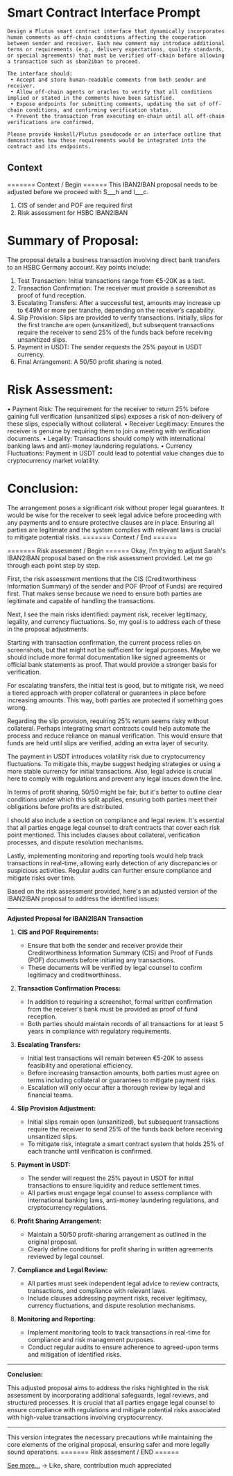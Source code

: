 # Smart Contract Interface Prompt

```Prompt-begin
Design a Plutus smart contract interface that dynamically incorporates human comments as off-chain conditions affecting the cooperation between sender and receiver. Each new comment may introduce additional terms or requirements (e.g., delivery expectations, quality standards, or special agreements) that must be verified off-chain before allowing a transaction such as sban2iban to proceed.

The interface should:
 • Accept and store human-readable comments from both sender and receiver.
 • Allow off-chain agents or oracles to verify that all conditions implied or stated in the comments have been satisfied.
 • Expose endpoints for submitting comments, updating the set of off-chain conditions, and confirming verification status.
 • Prevent the transaction from executing on-chain until all off-chain verifications are confirmed.

Please provide Haskell/Plutus pseudocode or an interface outline that demonstrates how these requirements would be integrated into the contract and its endpoints.
```

## Context
======= Context / Begin ======
This IBAN2IBAN proposal needs to be adjusted before we proceed with S___h and I___c.
1. CIS of sender and POF are required first
2. Risk assessment for HSBC IBAN2IBAN

# Summary of Proposal:
The proposal details a business transaction involving direct bank transfers to an HSBC Germany account. Key points include:
1. Test Transaction: Initial transactions range from €5-20K as a test. 
2. Transaction Confirmation: The receiver must provide a screenshot as proof of fund reception.
3. Escalating Transfers: After a successful test, amounts may increase up to €49M or more per tranche, depending on the receiver’s capability.
4. Slip Provision: Slips are provided to verify transactions. Initially, slips for the first tranche are open (unsanitized), but subsequent transactions require the receiver to send 25% of the funds back before receiving unsanitized slips.
5. Payment in USDT: The sender requests the 25% payout in USDT currency.
6. Final Arrangement: A 50/50 profit sharing is noted.

# Risk Assessment:
•  Payment Risk: The requirement for the receiver to return 25% before gaining full verification (unsanitized slips) exposes a risk of non-delivery of these slips, especially without collateral.
•  Receiver Legitimacy: Ensures the receiver is genuine by requiring them to join a meeting with verification documents.
•  Legality: Transactions should comply with international banking laws and anti-money laundering regulations.
•  Currency Fluctuations: Payment in USDT could lead to potential value changes due to cryptocurrency market volatility.

# Conclusion:
The arrangement poses a significant risk without proper legal guarantees. It would be wise for the receiver to seek legal advice before proceeding with any payments and to ensure protective clauses are in place. Ensuring all parties are legitimate and the system complies with relevant laws is crucial to mitigate potential risks.
======= Context / End ======

======= Risk assesment / Begin ======
<think>
Okay, I'm trying to adjust Sarah's IBAN2IBAN proposal based on the risk assessment provided. Let me go through each point step by step.

First, the risk assessment mentions that the CIS (Creditworthiness Information Summary) of the sender and POF (Proof of Funds) are required first. That makes sense because we need to ensure both parties are legitimate and capable of handling the transactions.

Next, I see the main risks identified: payment risk, receiver legitimacy, legality, and currency fluctuations. So, my goal is to address each of these in the proposal adjustments.

Starting with transaction confirmation, the current process relies on screenshots, but that might not be sufficient for legal purposes. Maybe we should include more formal documentation like signed agreements or official bank statements as proof. That would provide a stronger basis for verification.

For escalating transfers, the initial test is good, but to mitigate risk, we need a tiered approach with proper collateral or guarantees in place before increasing amounts. This way, both parties are protected if something goes wrong.

Regarding the slip provision, requiring 25% return seems risky without collateral. Perhaps integrating smart contracts could help automate the process and reduce reliance on manual verification. This would ensure that funds are held until slips are verified, adding an extra layer of security.

The payment in USDT introduces volatility risk due to cryptocurrency fluctuations. To mitigate this, maybe suggest hedging strategies or using a more stable currency for initial transactions. Also, legal advice is crucial here to comply with regulations and prevent any legal issues down the line.

In terms of profit sharing, 50/50 might be fair, but it's better to outline clear conditions under which this split applies, ensuring both parties meet their obligations before profits are distributed.

I should also include a section on compliance and legal review. It's essential that all parties engage legal counsel to draft contracts that cover each risk point mentioned. This includes clauses about collateral, verification processes, and dispute resolution mechanisms.

Lastly, implementing monitoring and reporting tools would help track transactions in real-time, allowing early detection of any discrepancies or suspicious activities. Regular audits can further ensure compliance and mitigate risks over time.
</think>

Based on the risk assessment provided, here's an adjusted version of the IBAN2IBAN proposal to address the identified issues:

---

**Adjusted Proposal for IBAN2IBAN Transaction**

1. **CIS and POF Requirements:**
   - Ensure that both the sender and receiver provide their Creditworthiness Information Summary (CIS) and Proof of Funds (POF) documents before initiating any transactions.
   - These documents will be verified by legal counsel to confirm legitimacy and creditworthiness.

2. **Transaction Confirmation Process:**
   - In addition to requiring a screenshot, formal written confirmation from the receiver's bank must be provided as proof of fund reception.
   - Both parties should maintain records of all transactions for at least 5 years in compliance with regulatory requirements.

3. **Escalating Transfers:**
   - Initial test transactions will remain between €5-20K to assess feasibility and operational efficiency.
   - Before increasing transaction amounts, both parties must agree on terms including collateral or guarantees to mitigate payment risks.
   - Escalation will only occur after a thorough review by legal and financial teams.

4. **Slip Provision Adjustment:**
   - Initial slips remain open (unsanitized), but subsequent transactions require the receiver to send 25% of the funds back before receiving unsanitized slips.
   - To mitigate risk, integrate a smart contract system that holds 25% of each tranche until verification is confirmed.

5. **Payment in USDT:**
   - The sender will request the 25% payout in USDT for initial transactions to ensure liquidity and reduce settlement times.
   - All parties must engage legal counsel to assess compliance with international banking laws, anti-money laundering regulations, and cryptocurrency regulations.

6. **Profit Sharing Arrangement:**
   - Maintain a 50/50 profit-sharing arrangement as outlined in the original proposal.
   - Clearly define conditions for profit sharing in written agreements reviewed by legal counsel.

7. **Compliance and Legal Review:**
   - All parties must seek independent legal advice to review contracts, transactions, and compliance with relevant laws.
   - Include clauses addressing payment risks, receiver legitimacy, currency fluctuations, and dispute resolution mechanisms.

8. **Monitoring and Reporting:**
   - Implement monitoring tools to track transactions in real-time for compliance and risk management purposes.
   - Conduct regular audits to ensure adherence to agreed-upon terms and mitigation of identified risks.

---

**Conclusion:**

This adjusted proposal aims to address the risks highlighted in the risk assessment by incorporating additional safeguards, legal reviews, and structured processes. It is crucial that all parties engage legal counsel to ensure compliance with regulations and mitigate potential risks associated with high-value transactions involving cryptocurrency.

--- 

This version integrates the necessary precautions while maintaining the core elements of the original proposal, ensuring safer and more legally sound operations.
======= Risk assesment / END ======

[See more...](https://www.youtube.com/watch?v=Hzp4qvqhsU0) -> Like, share, contribution much appreciated


